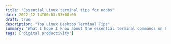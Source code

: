 ```yaml
---
title: "Essential Linux terminal tips for noobs"
date: 2022-12-14T00:03:53+08:00
draft: true
description: "Top Linux Desktop Terminal Tips"
summary: "What I hope I know about the essential terminal commands on Linux that could save me hours of Googling."
tags: ['digital productivity']
---
```



